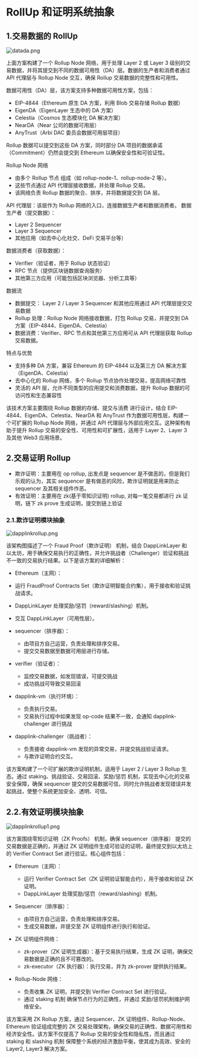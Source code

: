 # RollUp  和证明系统抽象

## 1.交易数据的 RollUp

![datada.png](images/datada.png)

上面方案构建了一个 Rollup Node 网络，用于处理 Layer 2 或 Layer 3 级别的交易数据，并将其提交到不同的数据可用性（DA）层。数据的生产者和消费者通过 API 代理层与 Rollup Node 交互，确保 Rollup 交易数据的完整性和可用性。

数据可用性（DA）层，该方案支持多种数据可用性方案，包括：

- EIP-4844（Ethereum 原生 DA 方案，利用 Blob 交易存储 Rollup 数据）
- EigenDA（EigenLayer 生态中的 DA 方案）
- Celestia（Cosmos 生态模块化 DA 解决方案）
- NearDA（Near 公司的数据可用层）
- AnyTrust（Arbi DAC 委员会数据可用层项目）

Rollup 数据可以提交到这些 DA 方案，同时部分 DA 项目的数据承诺（Commitment）仍然会提交到 Ethereum 以确保安全性和可验证性。

Rollup Node 网络
- 由多个 Rollup 节点 组成（如 rollup-node-1、rollup-node-2 等）。
- 这些节点通过 API 代理层接收数据，并处理 Rollup 交易。
- 该网络负责 Rollup 数据的聚合、排序，并将数据提交到 DA 层。

API 代理层：该层作为 Rollup 网络的入口，连接数据生产者和数据消费者。
数据生产者（提交数据）：
- Layer 2 Sequencer
-  Layer 3 Sequencer
- 其他应用（如去中心化社交、DeFi 交易平台等）

数据消费者（获取数据）：
- Verifier（验证者，用于 Rollup 状态验证）
- RPC 节点（提供区块链数据查询服务）
- 其他第三方应用（可能包括区块浏览器、分析工具等）

数据流
- 数据提交： Layer 2 / Layer 3 Sequencer 和其他应用通过 API 代理层提交交易数据
- Rollup 处理：Rollup Node 网络接收数据，打包 Rollup 交易，并提交到 DA 方案（EIP-4844、EigenDA、Celestia）
-  数据消费：Verifier、RPC 节点和其他第三方应用可从 API 代理层获取 Rollup 交易数据。

特点与优势
- 支持多种 DA 方案，兼容 Ethereum 的 EIP-4844 以及第三方 DA 解决方案（EigenDA、Celestia）
- 去中心化的 Rollup 网络，多个 Rollup 节点协作处理交易，提高网络可靠性
- 灵活的 API 层，允许不同类型的应用提交和消费数据，提升 Rollup 数据的可访问性和生态兼容性

该技术方案主要围绕 Rollup 数据的存储、提交与消费 进行设计，结合 EIP-4844、EigenDA、Celestia、NearDA 和 AnyTrust 作为数据可用性层，构建一个可扩展的 Rollup Node 网络，并通过 API 代理层与外部应用交互。这种架构有助于提升 Rollup 交易的安全性、可用性和可扩展性，适用于 Layer 2、Layer 3 及其他 Web3 应用场景。

## 2.交易证明 Rollup

- 欺诈证明：主要用在 op rollup, 出发点是 sequencer 是不做恶的，但是我们乐观的认为，其实 sequencer 是有做恶的风险，欺诈证明就是用来防止 sequencer 及其相关组件作恶。
- 有效证明：主要用在 zk(基于零知识证明) rollup, 对每一笔交易都进行 zk 证明，链下 zk prove 生成证明，提交到链上验证

### 2.1.欺诈证明模块抽象

![dapplinkrollup.png](images/dapplinkrollup.png)

该架构图描述了一个 Fraud Proof（欺诈证明） 机制，结合 DappLinkLayer 和 以太坊，用于确保交易执行的正确性，并允许挑战者（Challenger）验证和挑战不一致的交易执行结果。以下是该方案的详细解析：

-  Ethereum（主网）：
- 运行 FraudProof Contracts Set（欺诈证明智能合约集），用于接收和验证挑战请求。
- DappLinkLayer 处理奖励/惩罚（reward/slashing）机制。
- 交互 DappLinkLayer（可用性层）。

- sequencer（排序器）：
    - 由项目方自己运营，负责处理和排序交易。
    - 提交交易数据至数据可用层进行存储。

- verifier（验证者）：
    - 监控交易数据，如发现错误，可提交挑战
    - 成功挑战可导致交易回滚

- dapplink-vm（执行环境）：
    - 负责执行交易。
    - 交易执行过程中如果发现 op-code 结果不一致，会通知 dapplink-challenger 进行挑战

- dapplink-challenger（挑战者）：
    - 负责接收 dapplink-vm 发现的异常交易，并提交挑战验证请求。 
    - 与欺诈证明合约交互。

该方案构建了一个可扩展的欺诈证明机制，适用于 Layer 2 / Layer 3 Rollup 生态。通过 staking、挑战验证、交易回滚、奖励/惩罚 机制，实现去中心化的交易安全保障，确保 sequencer 提交的交易数据可信，同时允许挑战者发现错误并发起挑战，使整个系统更加安全、透明、可信。

## 2.2.有效证明模块抽象

![dapplinkrollup1.png](images/dapplinkrollup1.png)

该方案围绕零知识证明（ZK Proofs） 机制，确保 sequencer（排序器） 提交的交易数据是正确的，并通过 ZK 证明组件生成可验证的证明，最终提交到以太坊上的 Verifier Contract Set 进行验证。核心组件包括：
- Ethereum（主网）：
    - 运行 Verifier Contract Set（ZK 证明验证智能合约），用于接收和验证 ZK 证明。
    - DappLinkLayer 处理奖励/惩罚（reward/slashing）机制。

-  Sequencer（排序器）：
    - 由项目方自己运营，负责处理和排序交易。
    - 生成交易数据，并提交至 ZK 证明组件进行执行和验证。

- ZK 证明组件网络：
    - zk-prover（ZK 证明生成器）：基于交易执行结果，生成 ZK 证明，确保交易数据是正确的且不可篡改的。
    - zk-executor（ZK 执行器）：执行交易，并为 zk-prover 提供执行结果。

-  Rollup-Node 网络：
    - 负责收集 ZK 证明，并提交到 Verifier Contract Set 进行验证。
    - 通过 staking 机制 确保节点行为的正确性，并通过 奖励/惩罚机制维护网络安全。

该方案采用 ZK Rollup 方案，通过 Sequencer、ZK 证明组件、Rollup-Node、Ethereum 验证组成完整的 ZK 交易处理架构，确保交易的正确性、数据可用性和经济安全性。该方案不仅提高了 Rollup 交易的安全性和隐私性，而且通过 staking 和 slashing 机制 保障整个系统的经济激励平衡，使其成为高效、安全的 Layer2, Layer3 解决方案。

